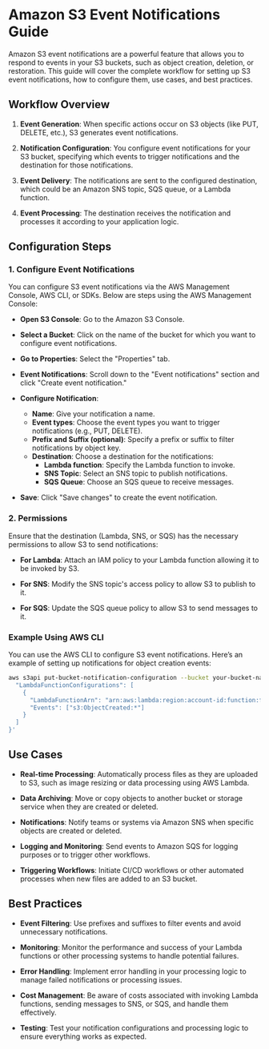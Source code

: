 # Amazon S3 Event Notifications Guide

Amazon S3 event notifications are a powerful feature that allows you to respond to events in your S3 buckets, such as object creation, deletion, or restoration. This guide will cover the complete workflow for setting up S3 event notifications, how to configure them, use cases, and best practices.

## Workflow Overview

1. **Event Generation**: When specific actions occur on S3 objects (like PUT, DELETE, etc.), S3 generates event notifications.

2. **Notification Configuration**: You configure event notifications for your S3 bucket, specifying which events to trigger notifications and the destination for those notifications.

3. **Event Delivery**: The notifications are sent to the configured destination, which could be an Amazon SNS topic, SQS queue, or a Lambda function.

4. **Event Processing**: The destination receives the notification and processes it according to your application logic.

## Configuration Steps

### 1. Configure Event Notifications

You can configure S3 event notifications via the AWS Management Console, AWS CLI, or SDKs. Below are steps using the AWS Management Console:

- **Open S3 Console**: Go to the Amazon S3 Console.

- **Select a Bucket**: Click on the name of the bucket for which you want to configure event notifications.

- **Go to Properties**: Select the "Properties" tab.

- **Event Notifications**: Scroll down to the "Event notifications" section and click "Create event notification."

- **Configure Notification**:
  - **Name**: Give your notification a name.
  - **Event types**: Choose the event types you want to trigger notifications (e.g., PUT, DELETE).
  - **Prefix and Suffix (optional)**: Specify a prefix or suffix to filter notifications by object key.
  - **Destination**: Choose a destination for the notifications:
    - **Lambda function**: Specify the Lambda function to invoke.
    - **SNS Topic**: Select an SNS topic to publish notifications.
    - **SQS Queue**: Choose an SQS queue to receive messages.

- **Save**: Click "Save changes" to create the event notification.

### 2. Permissions

Ensure that the destination (Lambda, SNS, or SQS) has the necessary permissions to allow S3 to send notifications:

- **For Lambda**: Attach an IAM policy to your Lambda function allowing it to be invoked by S3.

- **For SNS**: Modify the SNS topic's access policy to allow S3 to publish to it.

- **For SQS**: Update the SQS queue policy to allow S3 to send messages to it.

### Example Using AWS CLI

You can use the AWS CLI to configure S3 event notifications. Here’s an example of setting up notifications for object creation events:

```bash
aws s3api put-bucket-notification-configuration --bucket your-bucket-name --notification-configuration '{
  "LambdaFunctionConfigurations": [
    {
      "LambdaFunctionArn": "arn:aws:lambda:region:account-id:function:function-name",
      "Events": ["s3:ObjectCreated:*"]
    }
  ]
}'
```

## Use Cases

- **Real-time Processing**: Automatically process files as they are uploaded to S3, such as image resizing or data processing using AWS Lambda.

- **Data Archiving**: Move or copy objects to another bucket or storage service when they are created or deleted.

- **Notifications**: Notify teams or systems via Amazon SNS when specific objects are created or deleted.

- **Logging and Monitoring**: Send events to Amazon SQS for logging purposes or to trigger other workflows.

- **Triggering Workflows**: Initiate CI/CD workflows or other automated processes when new files are added to an S3 bucket.

## Best Practices

- **Event Filtering**: Use prefixes and suffixes to filter events and avoid unnecessary notifications.

- **Monitoring**: Monitor the performance and success of your Lambda functions or other processing systems to handle potential failures.

- **Error Handling**: Implement error handling in your processing logic to manage failed notifications or processing issues.

- **Cost Management**: Be aware of costs associated with invoking Lambda functions, sending messages to SNS, or SQS, and handle them effectively.

- **Testing**: Test your notification configurations and processing logic to ensure everything works as expected.
